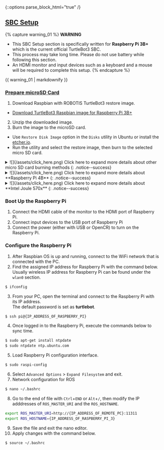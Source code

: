 
<div style="counter-reset: h1 3"></div>
<div style="counter-reset: h2 1"></div>

{::options parse_block_html="true" /}

## [SBC Setup](#sbc-setup)

{% capture warning_01 %}
**WARNING**  
- This SBC Setup section is specifically written for **Raspberry Pi 3B+** which is the current official TurtleBot3 SBC.
- This process may take long time. Please do not use battery while following this section.
- An HDMI monitor and input devices such as a keyboard and a mouse will be required to complete this setup.
{% endcapture %}
<div class="notice--danger">{{ warning_01 | markdownify }}</div>

### [Prepare microSD Card](#prepare-microsd-card)
1. Download Raspbian with ROBOTIS TurtleBot3 restore image.
  - [Download TurtleBot3 Raspbian image for Raspberry Pi 3B+](http://www.robotis.com/service/download.php?no=1738)
2. Unzip the downloaded image.
3. Burn the image to the microSD card.
  - Use `Restore Disk Image` option in the `Disks` utility in Ubuntu or install the [etcher.io](https://etcher.io/).
  - Run the utility and select the restore image, then burn to the selected micro SD card.
<details>
<summary id="summary_for_foreins" style="outline: inherit;">
![](/assets/click_here.png) Click here to expand more details about other micro SD card burning methods
{: .notice--success}
</summary>
You can use 'dd' command in Linux or use application 'win32 Disk Imager' in Windows. For a complete guide, refer to the instruction for [Linux](https://elinux.org/RPi_Easy_SD_Card_Setup#Using_the_Linux_command_line) or [Windows](https://elinux.org/RPi_Easy_SD_Card_Setup#Using_the_Win32DiskImager_program).
</details>

<details>
<summary id="summary_for_foreins" style="outline: inherit;">
![](/assets/click_here.png) Click here to expand more details about **Raspberry Pi 4B**
{: .notice--success}
</summary>
In case you use Raspberry Pi 4B, you can use the restore image below. However, please note that this image may not compatible with Raspberry Pi 4B with 8GB RAM.
- [Download TurtleBot3 Raspbian image for Raspberry Pi 4B](https://www.robotis.com/service/download.php?no=1905)
</details>

<details>
<summary id="summary_for_foreins" style="outline: inherit;">
![](/assets/click_here.png) Click here to expand more details about **Intel Joule 570x**
{: .notice--success}
</summary>
In case you use Intel Joule 570x, please follow the instructions below.  
Intel Joule is discontinued in 2017, and additional support is unavailable.

1. Download Ubuntu 16.04 image for Intel® Joule™  
  - [Download Ubuntu 16.04 for Intel® Joule™](http://people.canonical.com/~platform/snappy/tuchuck/desktop-final/tuchuck-xenial-desktop-iso-20170317-0.iso)

2. Create a bootable USB with the downloaded image.
3. Install Ubuntu from the USB
</details>

### Boot Up the Raspberry Pi
1. Connect the HDMI cable of the monitor to the HDMI port of Raspberry Pi.
2. Connect input devices to the USB port of Raspberry Pi
3. Connect the power (either with USB or OpenCR) to turn on the Raspberry Pi.

### Configure the Raspberry Pi
1. After Raspbian OS is up and running, connect to the WiFi network that is connected with the PC.
2. Find the assigned IP address for Raspberry Pi with the command below. Usually wireless IP address for Raspberry Pi can be found under the `wlan0` section.
  ```bash
$ ifconfig
  ```
3. From your PC, open the terminal and connect to the Raspberry Pi with its IP address.  
  The default password is set as **turtlebot**.  
  ```bash
$ ssh pi@{IP_ADDRESS_OF_RASPBERRY_PI}
  ```
4. Once logged in to the Raspberry Pi, execute the commands below to sync time.  
  ```bash
$ sudo apt-get install ntpdate
$ sudo ntpdate ntp.ubuntu.com
  ```
5. Load Raspberry Pi configuration interface.
  ```bash
$ sudo raspi-config
  ```
6. Select `Advanced Options` > `Expand Filesystem` and exit.
7. Network configuration for ROS
  ```bash
$ nano ~/.bashrc
  ```
8. Go to the end of file with `Ctrl`+`END` or `Alt`+`/`, then modify the IP adddresses of `ROS_MASTER_URI` and the `ROS_HOSTNAME`.
  ```bash
export ROS_MASTER_URI=http://{IP_ADDRESS_OF_REMOTE_PC}:11311
export ROS_HOSTNAME={IP_ADDRESS_OF_RASPBERRY_PI_3}
  ```
9. Save the file and exit the nano editor.
10. Apply changes with the command below.
  ```bash
$ source ~/.bashrc
  ```
